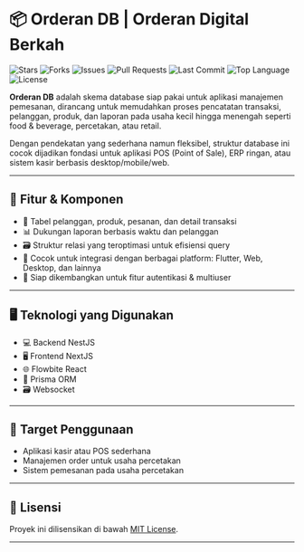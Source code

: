 # 📦 Orderan DB | Orderan Digital Berkah
![Stars](https://img.shields.io/github/stars/izhal27/orderan-db?style=social)
![Forks](https://img.shields.io/github/forks/izhal27/orderan-db?style=social)
![Issues](https://img.shields.io/github/issues/izhal27/orderan-db)
![Pull Requests](https://img.shields.io/github/issues-pr/izhal27/orderan-db)
![Last Commit](https://img.shields.io/github/last-commit/izhal27/orderan-db)
![Top Language](https://img.shields.io/github/languages/top/izhal27/orderan-db)
![License](https://img.shields.io/github/license/izhal27/orderan-db)

**Orderan DB** adalah skema database siap pakai untuk aplikasi manajemen pemesanan, dirancang untuk memudahkan proses pencatatan transaksi, pelanggan, produk, dan laporan pada usaha kecil hingga menengah seperti food & beverage, percetakan, atau retail.

Dengan pendekatan yang sederhana namun fleksibel, struktur database ini cocok dijadikan fondasi untuk aplikasi POS (Point of Sale), ERP ringan, atau sistem kasir berbasis desktop/mobile/web.

---

## 🧠 Fitur & Komponen

- 🧾 Tabel pelanggan, produk, pesanan, dan detail transaksi
- 📊 Dukungan laporan berbasis waktu dan pelanggan
- 🗃️ Struktur relasi yang teroptimasi untuk efisiensi query
- 🔄 Cocok untuk integrasi dengan berbagai platform: Flutter, Web, Desktop, dan lainnya
- 🔐 Siap dikembangkan untuk fitur autentikasi & multiuser

---

## 🖥️ Teknologi yang Digunakan

- 💻 Backend NestJS
- 🖥️ Frontend NextJS
- 🌐 Flowbite React
- 💾 Prisma ORM
- 🗃️ Websocket

---

## 🎯 Target Penggunaan

- Aplikasi kasir atau POS sederhana
- Manajemen order untuk usaha percetakan
- Sistem pemesanan pada usaha percetakan

---

## 📄 Lisensi

Proyek ini dilisensikan di bawah [MIT License](LICENSE).

---

